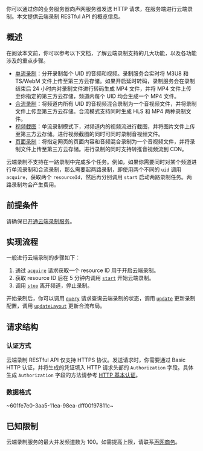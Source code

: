 
你可以通过你的业务服务器向声网服务器发送 HTTP 请求，在服务端进行云端录制。本文提供云端录制 RESTful API 的概览信息。

## 概述

在阅读本文前，你可以参考以下文档，了解云端录制支持的几大功能，以及各功能涉及的重点步骤。

- [单流录制](./cloud_recording_individual_mode?platform=RESTful)：分开录制每个 UID 的音频和视频。录制服务会实时将 M3U8 和 TS/WebM 文件上传至第三方云存储。如果开启延时转码，录制服务会在录制结束后 24 小时内对录制文件进行转码生成 MP4 文件，并将 MP4 文件上传至你指定的第三方云存储，频道内每个 UID 均会生成一个 MP4 文件。
- [合流录制](./cloud_recording_composite_mode?platform=RESTful)：将频道内所有 UID 的音视频混合录制为一个音视频文件，并将录制文件上传至第三方云存储。合流模式支持同时生成 HLS 和 MP4 两种录制文件。
- [视频截图](./cloud_recording_screen_capture?platform=RESTful)：单流录制模式下，对频道内的视频流进行截图，并将图片文件上传至第三方云存储。进行视频截图的同时可同时录制音视频文件。
- [页面录制](./cloud_recording_webpage_mode?platform=RESTful)：将指定网页的页面内容和音频混合录制为一个音视频文件，并将录制文件上传至第三方云存储。进行录制的同时支持转推音视频流到 CDN。

<div class="alert note">云端录制不支持在一路录制中完成多个任务。例如，如果你需要同时对某个频道进行单流录制和合流录制，那么需要起两路录制，即使用两个不同的 <code>uid</code> 调用 <code>acquire</code>，获取两个 <code>resourceId</code>，然后再分别调用 <code>start</code> 启动两路录制任务。两路录制均会产生费用。</div>

## 前提条件

请确保已[开通云端录制服务](./cloud_recording_rest?platform=All%20Platforms#%E5%BC%80%E9%80%9A%E4%BA%91%E7%AB%AF%E5%BD%95%E5%88%B6%E6%9C%8D%E5%8A%A1)。

## 实现流程

一般进行云端录制的步骤如下：

1. 通过 [`acquire`](./cloud_recording_api_acquire?platform=RESTful) 请求获取一个 resource ID 用于开启云端录制。
2. 获取 resource ID 后在 5 分钟内调用 [`start`](./cloud_recording_api_start?platform=RESTful) 开始云端录制。
3. 调用 [`stop`](./cloud_recording_api_stop?platform=RESTful) 离开频道，停止录制。

开始录制后，你可以调用 [`query`](./cloud_recording_api_query?platform=RESTful) 请求查询云端录制的状态，调用 [`update`](./cloud_recording_api_update?platform=RESTful) 更新录制配置，调用 [`updateLayout`](./cloud_recording_api_update?platform=RESTful) 更新合流布局。


## 请求结构

### 认证方式

云端录制 RESTful API 仅支持 HTTPS 协议。发送请求时，你需要通过 Basic HTTP 认证，并将生成的凭证填入 HTTP 请求头部的 `Authorization` 字段。具体生成 `Authorization` 字段的方法请参考 [HTTP 基本认证](https://docs.agora.io/cn/faq/restful_authentication)。


### 数据格式

~601fe7e0-3aa5-11ea-98ea-dff00f97811c~

## 已知限制
云端录制服务的最大并发频道数为 100。如需提高上限，请联系[声网商务](mailto:sales@agora.io)。
